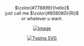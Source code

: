 <div align="center">

  $\color{#778899}{hello}$<br />
  just call me $\color{#808080}{Ri}$<br /> or whatever u want. 
  
<a href="https://ibb.co/GnX6Zhb"><img src="https://i.ibb.co/NtXv04H/image.png" alt="image" border="0"></a>
    
  [![Typing SVG](https://readme-typing-svg.demolab.com?font=Pixelify+Sans&duration=7000&pause=100&color=808080&width=435&lines=i+don't+bite!!;please+sign+my+atabook!;thank+you!;:DDD)](https://git.io/typing-svg)
